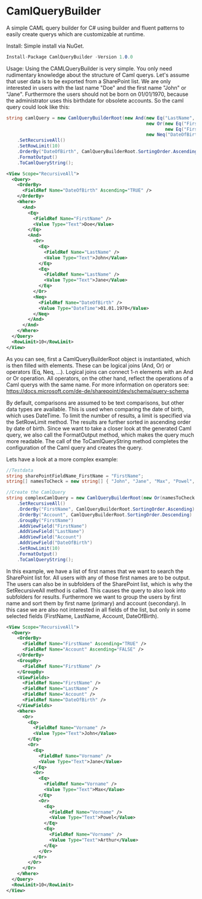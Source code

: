 # CamlQueryBuilder
A simple CAML query builder for C# using builder and fluent patterns to easily create querys which are customizable at runtime.

Install:
Simple install via NuGet.
```c#
Install-Package CamlQueryBuilder -Version 1.0.0
```

Usage:
Using the CAMLQueryBuilder is very simple. You only need rudimentary knowledge about the structure of Caml querys. Let's assume that user data is to be exported from a SharePoint list. We are only interested in users with the last name "Doe" and the first name "John" or "Jane". Furthermore the users should not be born on 01/01/1970, because the administrator uses this birthdate for obsolete accounts. So the caml query could look like this:

```c#
string camlQuery = new CamlQueryBuilderRoot(new And(new Eq("LastName", "Doe"),
                                                    new Or(new Eq("FirstName", "John"),
                                                           new Eq("FirstName", "Jane")),
                                                    new Neq("DateOfBirth", "01.01.1970", CamlQueryBuilderRoot.ValueType.DateTime)))
    .SetRecursiveAll()
    .SetRowLimit(10)
    .OrderBy("DateOfBirth", CamlQueryBuilderRoot.SortingOrder.Ascending)
    .FormatOutput()
    .ToCamlQueryString();
```

```xml
<View Scope="RecursiveAll">
  <Query>
    <OrderBy>
      <FieldRef Name="DateOfBirth" Ascending="TRUE" />
    </OrderBy>
    <Where>
      <And>
        <Eq>
          <FieldRef Name="FirstName" />
          <Value Type="Text">Doe</Value>
        </Eq>
        <And>
          <Or>
            <Eq>
              <FieldRef Name="LastName" />
              <Value Type="Text">John</Value>
            </Eq>
            <Eq>
              <FieldRef Name="LastName" />
              <Value Type="Text">Jane</Value>
            </Eq>
          </Or>
          <Neq>
            <FieldRef Name="DateOfBirth" />
            <Value Type="DateTime">01.01.1970</Value>
          </Neq>
        </And>
      </And>
    </Where>
  </Query>
  <RowLimit>10</RowLimit>
</View>
```

As you can see, first a CamlQueryBuilderRoot object is instantiated, which is then filled with elements. These can be logical joins (And, Or) or operators (Eq, Neq, ...). Logical joins can connect 1-n elements with an And or Or operation. All operators, on the other hand, reflect the operations of a Caml querys with the same name. For more information on operators see: https://docs.microsoft.com/de-de/sharepoint/dev/schema/query-schema

By default, comparisons are assumed to be text comparisons, but other data types are available. This is used when comparing the date of birth, which uses DateTime. To limit the number of results, a limit is specified via the SetRowLimit method. The results are further sorted in ascending order by date of birth. Since we want to take a closer look at the generated Caml query, we also call the FormatOutput method, which makes the query much more readable. The call of the ToCamlQueryString method completes the configuration of the Caml query and creates the query.

Lets have a look at a more complex example:

```c#
//Testdata
string sharePointFieldName_FirstName = "FirstName";
string[] namesToCheck = new string[] { "John", "Jane", "Max", "Powel", "Arthur" };

//Create the CamlQuery
string complexCamlQuery = new CamlQueryBuilderRoot(new Or(namesToCheck.Select(name => new Eq(sharePointFieldName_FirstName, name))))
    .SetRecursiveAll()
    .OrderBy("FirstName", CamlQueryBuilderRoot.SortingOrder.Ascending)
    .OrderBy("Account", CamlQueryBuilderRoot.SortingOrder.Descending)
    .GroupBy("FirstName")
    .AddViewField("FirstName")
    .AddViewField("LastName")
    .AddViewField("Account")
    .AddViewField("DateOfBirth")
    .SetRowLimit(10)
    .FormatOutput()
    .ToCamlQueryString();
```

In this example, we have a list of first names that we want to search the SharePoint list for. All users with any of those first names are to be output. The users can also be in subfolders of the SharePoint list, which is why the SetRecursiveAll method is called. This causes the query to also look into subfolders for results. Furthermore we want to group the users by first name and sort them by first name (primary) and account (secondary). In this case we are also not interested in all fields of the list, but only in some selected fields (FirstName, LastName, Account, DateOfBirth).

```xml
<View Scope="RecursiveAll">
  <Query>
    <OrderBy>
      <FieldRef Name="FirstName" Ascending="TRUE" />
      <FieldRef Name="Account" Ascending="FALSE" />
    </OrderBy>
    <GroupBy>
      <FieldRef Name="FirstName" />
    </GroupBy>
    <ViewFields>
      <FieldRef Name="FirstName" />
      <FieldRef Name="LastName" />
      <FieldRef Name="Account" />
      <FieldRef Name="DateOfBirth" />
    </ViewFields>
    <Where>
      <Or>
        <Eq>
          <FieldRef Name="Vorname" />
          <Value Type="Text">John</Value>
        </Eq>
        <Or>
          <Eq>
            <FieldRef Name="Vorname" />
            <Value Type="Text">Jane</Value>
          </Eq>
          <Or>
            <Eq>
              <FieldRef Name="Vorname" />
              <Value Type="Text">Max</Value>
            </Eq>
            <Or>
              <Eq>
                <FieldRef Name="Vorname" />
                <Value Type="Text">Powel</Value>
              </Eq>
              <Eq>
                <FieldRef Name="Vorname" />
                <Value Type="Text">Arthur</Value>
              </Eq>
            </Or>
          </Or>
        </Or>
      </Or>
    </Where>
  </Query>
  <RowLimit>10</RowLimit>
</View>
```
